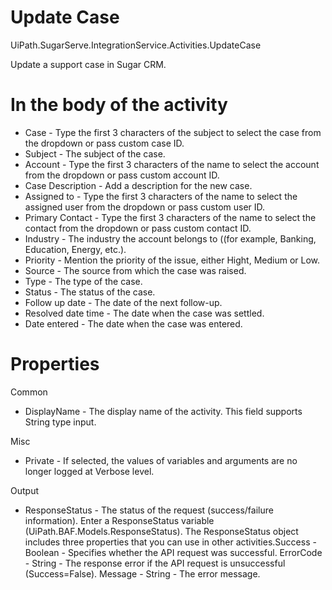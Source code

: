 ﻿# Update Case

UiPath.SugarServe.IntegrationService.Activities.UpdateCase

Update a support case in Sugar CRM.

# In the body of the activity

* Case - Type the first 3 characters of the subject to select the case from the dropdown or pass custom case ID.
* Subject - The subject of the case.
* Account - Type the first 3 characters of the name to select the account from the dropdown or pass custom account ID.
* Case Description - Add a description for the new case.
* Assigned to - Type the first 3 characters of the name to select the assigned user from the dropdown or pass custom user ID.
* Primary Contact - Type the first 3 characters of the name to select the contact from the dropdown or pass custom contact ID.
* Industry - The industry the account belongs to ((for example, Banking, Education, Energy, etc.).
* Priority - Mention the priority of the issue, either Hight, Medium or Low.
* Source - The source from which the case was raised.
* Type - The type of the case.
* Status - The status of the case.
* Follow up date - The date of the next follow-up.
* Resolved date time - The date when the case was settled.
* Date entered - The date when the case was entered.

# Properties

Common

* DisplayName - The display name of the activity. This field supports String type input.

Misc

* Private - If selected, the values of variables and arguments are no longer logged at Verbose level.

Output

* ResponseStatus - The status of the request (success/failure information). Enter a ResponseStatus variable (UiPath.BAF.Models.ResponseStatus). The ResponseStatus object includes three properties that you can use in other activities.Success - Boolean - Specifies whether the API request was successful. ErrorCode - String - The response error if the API request is unsuccessful (Success=False). Message - String - The error message.
